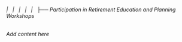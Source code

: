###### |   |   |   |   |   ├── Participation in Retirement Education and Planning Workshops

*Add content here*